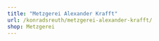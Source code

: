 ```yaml
---
title: "Metzgerei Alexander Krafft"
url: /konradsreuth/metzgerei-alexander-krafft/
shop: Metzgerei
---
```

